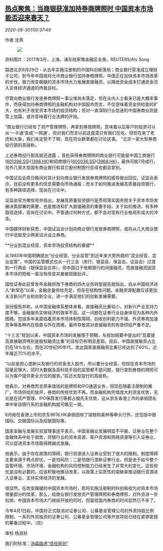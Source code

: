 <!--1593478581000-->
[热点聚焦：当商银获准加持券商牌照时 中国资本市场能否迎来春天？](https://cn.reuters.com/article/china-capital-market-bank-securities-063-idCNKBS24102G)
------

<div><i>2020-06-30T00:37:49</i></div><div class="StandardArticleBody_body"><p>作者 沈燕 </p><div class="PrimaryAsset_container"><div class="Image_container" tabindex="-1"><figure class="Image_zoom" style="padding-bottom:"><div class="LazyImage_container LazyImage_dark" style="background-image:none"><img src="//s4.reutersmedia.net/resources/r/?m=02&amp;d=20200630&amp;t=2&amp;i=1524054106&amp;r=LYNXMPEG5T018&amp;w=600" aria-label="资料图片：2017年3月，上海，浦东陆家嘴金融区全景。REUTERS/Aly Song"/><div class="LazyImage_image LazyImage_fallback" style="background-image:url(//s4.reutersmedia.net/resources/r/?m=02&amp;d=20200630&amp;t=2&amp;i=1524054106&amp;r=LYNXMPEG5T018&amp;w=600);background-position:center center;background-color:inherit"></div></div><div class="Image_expand-button" aria-label="Expand Image Slideshow" role="button" tabindex="0"></div></figure><figcaption><div class="Image_caption"><span>资料图片：2017年3月，上海，浦东陆家嘴金融区全景。REUTERS/Aly Song</span></div></figcaption></div></div><p>路透北京6月29日 - 从去年实施注册制的中国科创板落地；商业银行获准成立理财子公司，到今年中国或将允许商业银行加持券商牌照，中国正在加快资本市场改革的步伐，致力改变瘸腿的资本市场大力发展直接融资，以降低资金成本打通资金流入实体经济通道的终极目标。 </p><p>尽管向商业银行发放券商牌照一事尘埃尚未落定，但在业内人士看来已是大概率事件，而获得加持券商牌照的金融机构对中国股市而言，不仅意味着资金供给面的扩大，也有利于改变资本市场的投资结构；但对一直深陷行业低迷的中国券商业则是雪上加霜，或许意味着行业洗牌的开始。 </p><p>“商业银行已经有了资产管理牌照，再拿到券商牌照，意味着以后客户的投资可以从'一卡通'变成'一网通'，但对我们而言以前这盘菜只有我们在吃，但现在来了老虎和大象，我们肯定受不了啊，现在同业群里都在讨论这事。 ”北京一家大型券商投行部的高层称。 </p><p>上述券商投行部高层还透露 ，首批获得券商牌照的商业银行可能是中国工商银行(<span id="symbol_601398.SS_0"><a href="//www.reuters.com/companies/601398.SS">601398.SS</a></span>)(<span id="symbol_1398.HK_1"><a href="//www.reuters.com/companies/1398.HK">1398.HK</a></span>)和招商银行(<span id="symbol_600036.SS_2"><a href="//www.reuters.com/companies/600036.SS">600036.SS</a></span>)(<span id="symbol_3968.HK_3"><a href="//www.reuters.com/companies/3968.HK">3968.HK</a></span>)，最快可能7月成行，另外几家大型国有商业银行和其它股份制银行后续也都会拿到。 </p><p>中国证监会周日晚间对其计划向商业银行发放券商牌照的报导做出回应。证监会表示，目前没有更多的信息需要向市场通报；而关于如何推进发展高质量投资银行，有多种路径选择，现尚在讨论中。 </p><p>证监会官方微信号并指出，发展高质量投资银行是贯彻落实国务院关于资本市场发展决策部署的需要，也是推进和扩大直接融资的重要手段。关于如何推进，有多种路径选择，现尚在讨论中。不管通过何种方式，都不会对现有行业格局形成大的冲击。　 </p><p>中国媒体财新获悉，中国证监会计划向商业银行发放券商牌照，或将从几大商业银行中选取至少两家试点设立券商。  </p><p>**分业到混业经营，资本市场投资结构的重塑**  </p><p>从1993年中国明确提出“分业经营、分业监管”到近年来大势所趋的“混业经营、混业监管”，中国的监管模式也从一行三会（央行、银监会、保监会、证监会）过渡到一行两会（银保监会合并），但中国过于依赖银行的间接融资，而直接融资因资本市场的短板一直没有改变并屡屡招致批评。 </p><p>国信证券此前曾发布金融供改下券商的四大业务转型报告就指出，自从中国经济进入“新常态”以来，金融总量供给充足，但存在结构性问题。金融资源配置应该更加关注新兴产业和创新企业，进一步满足他们的创新发展需要。 </p><p>该份报告并称，从中国金融体系整体来看，直接融资比重较小，对新兴产业支持力度不够，金融服务实体经济的效率不高。这一问题在证券行业自身体现为各种内外困境，包括多年来面临着资本市场体制性障碍、创收创利能力不强、外资券商加速竞争等各种内在隐患与外在困境，最终导致其对直接融资的有效供给严重不足。 </p><p>“十三五”规划以来，中国资本市场的发展慢于预期，与规划纲要中提出的“显着提高直接融资特别是股权融资比重”的目标仍有明显差距。目前，中国直接融资占比仍在14%左右，而在20世纪90年代，发达国家直接融资比重已经达到了60%，近年接近70%的水平。 </p><p>“以前是担心垄断以及银行的资金流入股市，所以要分业经营，但现在资本市场的容量足够大，同时大数据及高科技手段的监管都不是问题，银行拿到券商的牌照可以为客户提供更全方位的服务。”前述大型投行的高层称。 </p><p>他表示，对券商而言原来值钱的是牌照和IPO通道业务，但现在随着注册制的推广，市场供给的放开，券商的传统优势不再。而金融机构凭借庞大的资金优势，无论是在资产管理、IPO保荐发行等都占据先天优势，这从京东香港上市的承销团名单中来自银行系的金融机构就可略见一斑。 </p><p>6月刚在香港上市的京东9618.HK承销团除了瑞银和美林等牵头行外，还包括中银国际、交银国际以及招银国际等。 </p><p>国家金融与发展实验室理事连平表示，中国金融业发展明显不平衡，证券业在整个金融体系中处于弱势，将银行业的资本资源、客户资源和网络资源等引入证券业，可以促进资本市场取得跨越式发展。 </p><p>他表示，由于存在政策的障碍，银行资源进入证券业受到了很大的限制。制度障碍主要来源于两点担忧，一是怕风险；二是怕银行垄断证券行业。但是由于如今整个监管环境、市场环境、金融机构的风险控制能力已经发生了非常大的变化，这些担忧是没有必要的。应该积极地推动改革，以政策上实质性的突破来推动银行资源进入证券业、支持实体经济的发展。     </p><p>很显然，在改变瘸腿的中国资本市场时，若将实施注册制的科创板视为对资本市场增量部分的改革，那么，给商业银行发放资产管理牌照和券商牌照，对外资进一步松绑，中国资本市场大门继续开放的同时，但留给国内券商的时间显然已不多了。 </p><p>今年4月1日起，中国将正式取消对证券公司、公募基金管理公司的外资持股比例限制，一系列外资独资的证券公司、公募基金管理公司等开放项目已经在紧锣密鼓的筹备过程中。（完） </p><div class="Attribution_container"><div class="Attribution_attribution"><p class="Attribution_content">审校 杨淑祯 </p></div></div><div class="StandardArticleBody_trustBadgeContainer"><span class="StandardArticleBody_trustBadgeTitle">我们的标准：</span><span class="trustBadgeUrl"><a href="https://www.thomsonreuters.cn/content/dam/openweb/documents/pdf/china/brochures/about-us-1.pdf">汤森路透“信任原则”</a></span></div></div>
